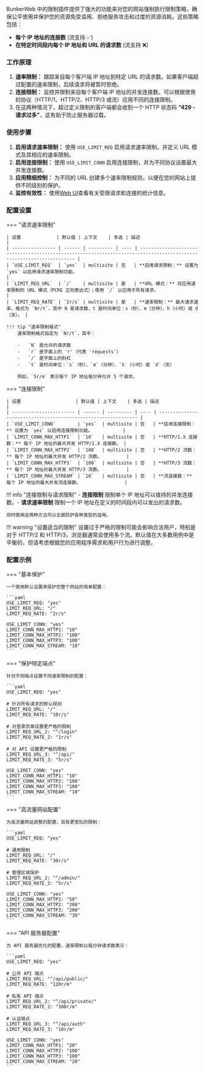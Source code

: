 BunkerWeb 中的限制插件提供了强大的功能来对您的网站强制执行限制策略，确保公平使用并保护您的资源免受滥用、拒绝服务攻击和过度的资源消耗。这些策略包括：

- **每个 IP 地址的连接数** (流支持 :white_check_mark:)
- **在特定时间段内每个 IP 地址和 URL 的请求数** (流支持 :x:)

### 工作原理

1.  **速率限制：** 跟踪来自每个客户端 IP 地址到特定 URL 的请求数。如果客户端超过配置的速率限制，后续请求将被暂时拒绝。
2.  **连接限制：** 监控并限制来自每个客户端 IP 地址的并发连接数。可以根据使用的协议（HTTP/1、HTTP/2、HTTP/3 或流）应用不同的连接限制。
3.  在这两种情况下，超过定义限制的客户端都会收到一个 HTTP 状态码 **“429 - 请求过多”**，这有助于防止服务器过载。

### 使用步骤

1.  **启用请求速率限制：** 使用 `USE_LIMIT_REQ` 启用请求速率限制，并定义 URL 模式及其相应的速率限制。
2.  **启用连接限制：** 使用 `USE_LIMIT_CONN` 启用连接限制，并为不同协议设置最大并发连接数。
3.  **应用精细控制：** 为不同的 URL 创建多个速率限制规则，以便在您的网站上提供不同级别的保护。
4.  **监控有效性：** 使用[Web UI](web-ui.md)查看有关受限请求和连接的统计信息。

### 配置设置

=== "请求速率限制"

    | 设置             | 默认值 | 上下文    | 多选 | 描述                                                                                                                 |
    | ---------------- | ------ | --------- | ---- | -------------------------------------------------------------------------------------------------------------------- |
    | `USE_LIMIT_REQ`  | `yes`  | multisite | 否   | **启用请求限制：** 设置为 `yes` 以启用请求速率限制功能。                                                             |
    | `LIMIT_REQ_URL`  | `/`    | multisite | 是   | **URL 模式：** 将应用速率限制的 URL 模式（PCRE 正则表达式）；使用 `/` 以应用于所有请求。                             |
    | `LIMIT_REQ_RATE` | `2r/s` | multisite | 是   | **速率限制：** 最大请求速率，格式为 `Nr/t`，其中 N 是请求数，t 是时间单位：s（秒）、m（分钟）、h（小时）或 d（天）。 |

    !!! tip "速率限制格式"
        速率限制格式指定为 `Nr/t`，其中：

        -   `N` 是允许的请求数
        -   `r` 是字面上的 'r'（代表 'requests'）
        -   `/` 是字面上的斜杠
        -   `t` 是时间单位：`s`（秒）、`m`（分钟）、`h`（小时）或 `d`（天）

        例如，`5r/m` 表示每个 IP 地址每分钟允许 5 个请求。

=== "连接限制"

    | 设置                    | 默认值 | 上下文    | 多选 | 描述                                                           |
    | ----------------------- | ------ | --------- | ---- | -------------------------------------------------------------- |
    | `USE_LIMIT_CONN`        | `yes`  | multisite | 否   | **启用连接限制：** 设置为 `yes` 以启用连接限制功能。           |
    | `LIMIT_CONN_MAX_HTTP1`  | `10`   | multisite | 否   | **HTTP/1.X 连接数：** 每个 IP 地址的最大并发 HTTP/1.X 连接数。 |
    | `LIMIT_CONN_MAX_HTTP2`  | `100`  | multisite | 否   | **HTTP/2 流数：** 每个 IP 地址的最大并发 HTTP/2 流数。         |
    | `LIMIT_CONN_MAX_HTTP3`  | `100`  | multisite | 否   | **HTTP/3 流数：** 每个 IP 地址的最大并发 HTTP/3 流数。         |
    | `LIMIT_CONN_MAX_STREAM` | `10`   | multisite | 否   | **流连接数：** 每个 IP 地址的最大并发流连接数。                |

!!! info "连接限制与请求限制" - **连接限制** 限制单个 IP 地址可以维持的并发连接数。- **请求速率限制** 限制一个 IP 地址在定义的时间段内可以发出的请求数。

    同时使用这两种方法可以全面防护各种类型的滥用。

!!! warning "设置适当的限制"
    设置过于严格的限制可能会影响合法用户，特别是对于 HTTP/2 和 HTTP/3，浏览器通常会使用多个流。默认值在大多数用例中是平衡的，但请考虑根据您的应用程序需求和用户行为进行调整。

### 配置示例

=== "基本保护"

    一个使用默认设置来保护您整个网站的简单配置：

    ```yaml
    USE_LIMIT_REQ: "yes"
    LIMIT_REQ_URL: "/"
    LIMIT_REQ_RATE: "2r/s"

    USE_LIMIT_CONN: "yes"
    LIMIT_CONN_MAX_HTTP1: "10"
    LIMIT_CONN_MAX_HTTP2: "100"
    LIMIT_CONN_MAX_HTTP3: "100"
    LIMIT_CONN_MAX_STREAM: "10"
    ```

=== "保护特定端点"

    针对不同端点设置不同速率限制的配置：

    ```yaml
    USE_LIMIT_REQ: "yes"

    # 针对所有请求的默认规则
    LIMIT_REQ_URL: "/"
    LIMIT_REQ_RATE: "10r/s"

    # 对登录页面设置更严格的限制
    LIMIT_REQ_URL_2: "^/login"
    LIMIT_REQ_RATE_2: "1r/s"

    # 对 API 设置更严格的限制
    LIMIT_REQ_URL_3: "^/api/"
    LIMIT_REQ_RATE_3: "5r/s"

    USE_LIMIT_CONN: "yes"
    LIMIT_CONN_MAX_HTTP1: "10"
    LIMIT_CONN_MAX_HTTP2: "100"
    LIMIT_CONN_MAX_HTTP3: "100"
    LIMIT_CONN_MAX_STREAM: "10"
    ```

=== "高流量网站配置"

    为高流量网站调整的配置，具有更宽松的限制：

    ```yaml
    USE_LIMIT_REQ: "yes"

    # 通用限制
    LIMIT_REQ_URL: "/"
    LIMIT_REQ_RATE: "30r/s"

    # 管理区域保护
    LIMIT_REQ_URL_2: "^/admin/"
    LIMIT_REQ_RATE_2: "5r/s"

    USE_LIMIT_CONN: "yes"
    LIMIT_CONN_MAX_HTTP1: "50"
    LIMIT_CONN_MAX_HTTP2: "200"
    LIMIT_CONN_MAX_HTTP3: "200"
    LIMIT_CONN_MAX_STREAM: "30"
    ```

=== "API 服务器配置"

    为 API 服务器优化的配置，速率限制以每分钟请求数表示：

    ```yaml
    USE_LIMIT_REQ: "yes"

    # 公共 API 端点
    LIMIT_REQ_URL: "^/api/public/"
    LIMIT_REQ_RATE: "120r/m"

    # 私有 API 端点
    LIMIT_REQ_URL_2: "^/api/private/"
    LIMIT_REQ_RATE_2: "300r/m"

    # 认证端点
    LIMIT_REQ_URL_3: "^/api/auth"
    LIMIT_REQ_RATE_3: "10r/m"

    USE_LIMIT_CONN: "yes"
    LIMIT_CONN_MAX_HTTP1: "20"
    LIMIT_CONN_MAX_HTTP2: "100"
    LIMIT_CONN_MAX_HTTP3: "100"
    LIMIT_CONN_MAX_STREAM: "20"
    ```

